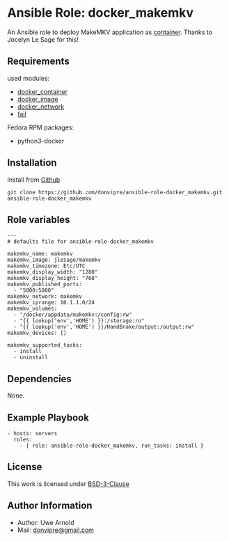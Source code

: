 # Ansible Role: docker_makemkv

An Ansible role to deploy MakeMKV application as [container](https://github.com/jlesage/docker-makemkv). Thanks to Jocelyn Le Sage for this!

## Requirements

used modules:
  - [docker_container](https://docs.ansible.com/ansible/latest/modules/docker_container_module.html)
  - [docker_image](https://docs.ansible.com/ansible/latest/modules/docker_image_module.html)
  - [docker_network](https://docs.ansible.com/ansible/latest/modules/docker_network_module.html)
  - [fail](https://docs.ansible.com/ansible/latest/modules/fail_module.html)

Fedora RPM packages:
  - python3-docker

## Installation

Install from [Github](https://github.com/donvipre/ansible-role-docker_makemkv)
```
git clone https://github.com/donvipre/ansible-role-docker_makemkv.git ansible-role-docker_makemkv
```

## Role variables

```
---
# defaults file for ansible-role-docker_makemkv

makemkv_name: makemkv
makemkv_image: jlesage/makemkv
makemkv_timezone: Etc/UTC
makemkv_display_width: "1280"
makemkv_display_height: "768"
makemkv_published_ports:
  - "5800:5800"
makemkv_network: makemkv
makemkv_iprange: 10.1.1.0/24
makemkv_volumes:
  - "/docker/appdata/makemkv:/config:rw"
  - "{{ lookup('env','HOME') }}:/storage:ro"
  - "{{ lookup('env','HOME') }}/HandBrake/output:/output:rw"
makemkv_devices: []

makemkv_supported_tasks:
  - install
  - uninstall
```

## Dependencies

None.

## Example Playbook

```
- hosts: servers
  roles:
    - { role: ansible-role-docker_makemkv, run_tasks: install }
```

## License

This work is licensed under [BSD-3-Clause](./LICENSE)

## Author Information

- Author: Uwe Arnold
- Mail: [donvipre@gmail.com](mailto:donvipre@gmail.com)
